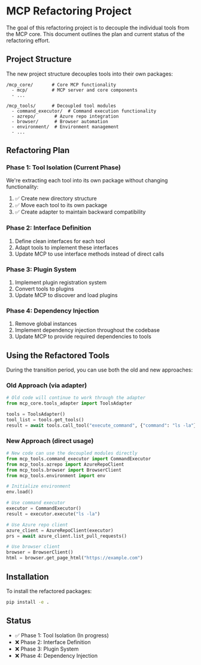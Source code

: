 # MCP Refactoring Project

The goal of this refactoring project is to decouple the individual tools from the MCP core. This document outlines the plan and current status of the refactoring effort.

## Project Structure

The new project structure decouples tools into their own packages:

```
/mcp_core/       # Core MCP functionality
  - mcp/         # MCP server and core components
  - ...

/mcp_tools/      # Decoupled tool modules
  - command_executor/  # Command execution functionality
  - azrepo/       # Azure repo integration
  - browser/      # Browser automation 
  - environment/  # Environment management
  - ...
```

## Refactoring Plan

### Phase 1: Tool Isolation (Current Phase)

We're extracting each tool into its own package without changing functionality:

1. ✅ Create new directory structure
2. ✅ Move each tool to its own package
3. ✅ Create adapter to maintain backward compatibility

### Phase 2: Interface Definition

1. Define clean interfaces for each tool
2. Adapt tools to implement these interfaces
3. Update MCP to use interface methods instead of direct calls

### Phase 3: Plugin System

1. Implement plugin registration system
2. Convert tools to plugins
3. Update MCP to discover and load plugins

### Phase 4: Dependency Injection

1. Remove global instances
2. Implement dependency injection throughout the codebase
3. Update MCP to provide required dependencies to tools

## Using the Refactored Tools

During the transition period, you can use both the old and new approaches:

### Old Approach (via adapter)

```python
# Old code will continue to work through the adapter
from mcp_core.tools_adapter import ToolsAdapter

tools = ToolsAdapter()
tool_list = tools.get_tools()
result = await tools.call_tool("execute_command", {"command": "ls -la"})
```

### New Approach (direct usage)

```python
# New code can use the decoupled modules directly
from mcp_tools.command_executor import CommandExecutor
from mcp_tools.azrepo import AzureRepoClient
from mcp_tools.browser import BrowserClient
from mcp_tools.environment import env

# Initialize environment
env.load()

# Use command executor
executor = CommandExecutor()
result = executor.execute("ls -la")

# Use Azure repo client
azure_client = AzureRepoClient(executor)
prs = await azure_client.list_pull_requests()

# Use browser client
browser = BrowserClient()
html = browser.get_page_html("https://example.com")
```

## Installation

To install the refactored packages:

```bash
pip install -e .
```

## Status

- ✅ Phase 1: Tool Isolation (In progress)
- ❌ Phase 2: Interface Definition
- ❌ Phase 3: Plugin System
- ❌ Phase 4: Dependency Injection 